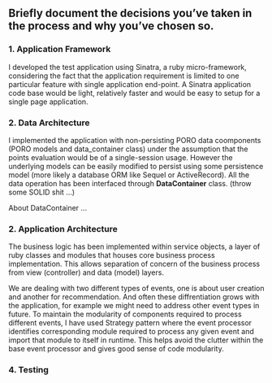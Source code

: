 ## Briefly document the decisions you’ve taken in the process and why you’ve chosen so.

### 1. Application Framework

I developed the test application using Sinatra, a ruby micro-framework, considering the fact that the application requirement is limited to one particular feature with single application end-point. A Sinatra application code base would be light, relatively faster and would be easy to setup for a single page application.

### 2. Data Architecture

I implemented the application with non-persisting PORO data coomponents (PORO models and data_container class) under the assumption that the points evaluation would be of a single-session usage. However the underlying models can be easily modified to persist using some persistence model (more likely a database ORM like Sequel or ActiveRecord). All the data operation has been interfaced through **DataContainer** class. (throw some SOLID shit ...)

About DataContainer ...

### 2. Application Architecture

The business logic has been implemented within service objects, a layer of ruby classes and modules that houses core business process implementation. This allows separation of concern of the business process from view (controller) and data (model) layers.

We are dealing with two different types of events, one is about user creation and another for recommendation. And often these diffrentiation grows with the application, for example we might need to address other event types in future. To maintain the modularity of components required to process different events, I have used Strategy pattern where the event processor identifies corresponding module required to process any given event and import that module to itself in runtime. This helps avoid the clutter within the base event processor and gives good sense of code modularity.

### 4. Testing
